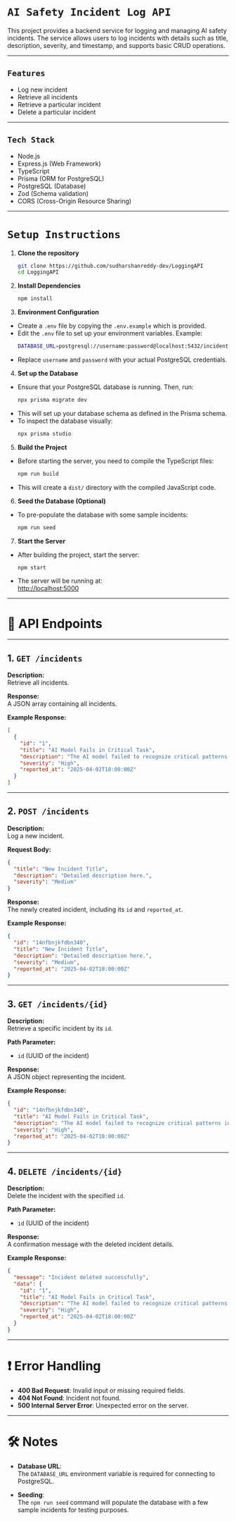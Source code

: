 # `AI Safety Incident Log API`

This project provides a backend service for logging and managing AI safety incidents. The service allows users to log incidents with details such as title, description, severity, and timestamp, and supports basic CRUD operations.

---

## `Features`

- Log new incident
- Retrieve all incidents
- Retrieve a particular incident
- Delete a particular incident

---

## `Tech Stack`

- Node.js
- Express.js (Web Framework)
- TypeScript
- Prisma (ORM for PostgreSQL)
- PostgreSQL (Database)
- Zod (Schema validation)
- CORS (Cross-Origin Resource Sharing)

---

# `Setup Instructions`

1. **Clone the repository**
    ```bash
    git clone https://github.com/sudharshanreddy-dev/LoggingAPI
    cd LoggingAPI
    ```

2. **Install Dependencies**
    ```bash
    npm install
    ```

3. **Environment Configuration**

- Create a `.env` file by copying the `.env.example` which is provided.
- Edit the `.env` file to set up your environment variables. Example:
    ```bash
    DATABASE_URL=postgresql://username:password@localhost:5432/incidents
    ```
- Replace `username` and `password` with your actual PostgreSQL credentials.

4. **Set up the Database**

- Ensure that your PostgreSQL database is running. Then, run:
    ```bash
    npx prisma migrate dev
    ```
- This will set up your database schema as defined in the Prisma schema.
- To inspect the database visually:
    ```bash
    npx prisma studio
    ```

5. **Build the Project**

- Before starting the server, you need to compile the TypeScript files:
    ```bash
    npm run build
    ```
- This will create a `dist/` directory with the compiled JavaScript code.

6. **Seed the Database (Optional)**

- To pre-populate the database with some sample incidents:
    ```bash
    npm run seed
    ```

7. **Start the Server**

- After building the project, start the server:
    ```bash
    npm start
    ```
- The server will be running at:  
  [http://localhost:5000](http://localhost:5000)

---

# 📖 API Endpoints

---

## 1. `GET /incidents`

**Description:**  
Retrieve all incidents.

**Response:**  
A JSON array containing all incidents.

**Example Response:**

```json
[
  {
    "id": "1",
    "title": "AI Model Fails in Critical Task",
    "description": "The AI model failed to recognize critical patterns in the input data, causing a potential safety issue.",
    "severity": "High",
    "reported_at": "2025-04-02T18:00:00Z"
  }
]
```

---

## 2. `POST /incidents`

**Description:**  
Log a new incident.

**Request Body:**

```json
{
  "title": "New Incident Title",
  "description": "Detailed description here.",
  "severity": "Medium"
}
```

**Response:**  
The newly created incident, including its `id` and `reported_at`.

**Example Response:**

```json
{
  "id": "14nfbnjkfdbn340",
  "title": "New Incident Title",
  "description": "Detailed description here.",
  "severity": "Medium",
  "reported_at": "2025-04-02T18:00:00Z"
}
```

---

## 3. `GET /incidents/{id}`

**Description:**  
Retrieve a specific incident by its `id`.

**Path Parameter:**
- `id` (UUID of the incident)

**Response:**  
A JSON object representing the incident.

**Example Response:**

```json
{
  "id": "14nfbnjkfdbn340",
  "title": "AI Model Fails in Critical Task",
  "description": "The AI model failed to recognize critical patterns in the input data, causing a potential safety issue.",
  "severity": "High",
  "reported_at": "2025-04-02T18:00:00Z"
}
```

---

## 4. `DELETE /incidents/{id}`

**Description:**  
Delete the incident with the specified `id`.

**Path Parameter:**
- `id` (UUID of the incident)

**Response:**  
A confirmation message with the deleted incident details.

**Example Response:**

```json
{
  "message": "Incident deleted successfully",
  "data": {
    "id": "1",
    "title": "AI Model Fails in Critical Task",
    "description": "The AI model failed to recognize critical patterns in the input data, causing a potential safety issue.",
    "severity": "High",
    "reported_at": "2025-04-02T18:00:00Z"
  }
}
```

---

# ❗ Error Handling

- **400 Bad Request**: Invalid input or missing required fields.
- **404 Not Found**: Incident not found.
- **500 Internal Server Error**: Unexpected error on the server.

---

# 🛠️ Notes

- **Database URL**:  
  The `DATABASE_URL` environment variable is required for connecting to PostgreSQL.

- **Seeding**:  
  The `npm run seed` command will populate the database with a few sample incidents for testing purposes.
